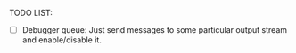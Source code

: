TODO LIST:
- [ ] Debugger queue: Just send messages to some particular output stream and enable/disable it.
